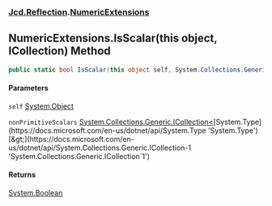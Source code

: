 ### [Jcd.Reflection](Jcd.Reflection.md 'Jcd.Reflection').[NumericExtensions](NumericExtensions.md 'Jcd.Reflection.NumericExtensions')

## NumericExtensions.IsScalar(this object, ICollection<Type>) Method

```csharp
public static bool IsScalar(this object self, System.Collections.Generic.ICollection<System.Type> nonPrimitiveScalars=null);
```

#### Parameters

<a name='Jcd.Reflection.NumericExtensions.IsScalar(thisobject,System.Collections.Generic.ICollection_System.Type_).self'></a>

`self` [System.Object](https://docs.microsoft.com/en-us/dotnet/api/System.Object 'System.Object')

<a name='Jcd.Reflection.NumericExtensions.IsScalar(thisobject,System.Collections.Generic.ICollection_System.Type_).nonPrimitiveScalars'></a>

`nonPrimitiveScalars` [System.Collections.Generic.ICollection&lt;](https://docs.microsoft.com/en-us/dotnet/api/System.Collections.Generic.ICollection-1 'System.Collections.Generic.ICollection`1')[System.Type](https://docs.microsoft.com/en-us/dotnet/api/System.Type 'System.Type')[&gt;](https://docs.microsoft.com/en-us/dotnet/api/System.Collections.Generic.ICollection-1 'System.Collections.Generic.ICollection`1')

#### Returns

[System.Boolean](https://docs.microsoft.com/en-us/dotnet/api/System.Boolean 'System.Boolean')